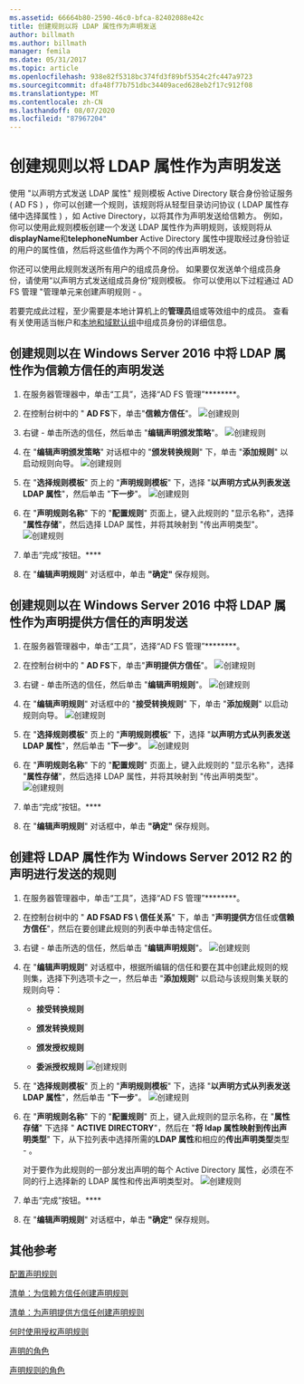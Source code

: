 ```yaml
---
ms.assetid: 66664b80-2590-46c0-bfca-82402088e42c
title: 创建规则以将 LDAP 属性作为声明发送
author: billmath
ms.author: billmath
manager: femila
ms.date: 05/31/2017
ms.topic: article
ms.openlocfilehash: 938e82f5318bc374fd3f89bf5354c2fc447a9723
ms.sourcegitcommit: dfa48f77b751dbc34409aced628eb2f17c912f08
ms.translationtype: MT
ms.contentlocale: zh-CN
ms.lasthandoff: 08/07/2020
ms.locfileid: "87967204"
---
```

# <a name="create-a-rule-to-send-ldap-attributes-as-claims"></a>创建规则以将 LDAP 属性作为声明发送


使用 "以声明方式发送 LDAP 属性" 规则模板 Active Directory 联合身份验证服务 \( AD FS \) ，你可以创建一个规则，该规则将从轻型目录访问协议 \( LDAP 属性存储中选择属性 \) ，如 Active Directory，以将其作为声明发送给信赖方。 例如，你可以使用此规则模板创建一个发送 LDAP 属性作为声明规则，该规则将从**displayName**和**telephoneNumber** Active Directory 属性中提取经过身份验证的用户的属性值，然后将这些值作为两个不同的传出声明发送。

你还可以使用此规则发送所有用户的组成员身份。 如果要仅发送单个组成员身份，请使用“以声明方式发送组成员身份”规则模板。 你可以使用以下过程通过 AD FS 管理 "管理单元来创建声明规则 \- 。

若要完成此过程，至少需要是本地计算机上的**管理员**组或等效组中的成员。  查看有关使用适当帐户和[本地和域默认组](https://go.microsoft.com/fwlink/?LinkId=83477)中组成员身份的详细信息。

## <a name="to-create-a-rule-to-send-ldap-attributes-as-claims-for-a-relying-party-trust-in-windows-server-2016"></a>创建规则以在 Windows Server 2016 中将 LDAP 属性作为信赖方信任的声明发送

1.  在服务器管理器中，单击“工具”，选择“AD FS 管理”********。

2.  在控制台树中的 " **AD FS**下，单击"**信赖方信任**"。
![创建规则](media/Create-a-Rule-to-Pass-Through-or-Filter-an-Incoming-Claim/claimrule9.PNG)

3.  右键 \- 单击所选的信任，然后单击 "**编辑声明颁发策略**"。
![创建规则](media/Create-a-Rule-to-Pass-Through-or-Filter-an-Incoming-Claim/claimrule10.PNG)

4.  在 "**编辑声明颁发策略**" 对话框中的 "**颁发转换规则**" 下，单击 "**添加规则**" 以启动规则向导。
![创建规则](media/Create-a-Rule-to-Pass-Through-or-Filter-an-Incoming-Claim/claimrule11.PNG)

5.  在 "**选择规则模板**" 页上的 "**声明规则模板**" 下，选择 "**以声明方式从列表发送 LDAP 属性**"，然后单击 "**下一步**"。
![创建规则](media/Create-a-Rule-to-Send-LDAP-Attributes-as-Claims/ldap1.PNG)

6.  在 "**声明规则名称**" 下的 "**配置规则**" 页面上，键入此规则的 "显示名称"，选择 "**属性存储**"，然后选择 LDAP 属性，并将其映射到 "传出声明类型"。
![创建规则](media/Create-a-Rule-to-Send-LDAP-Attributes-as-Claims/ldap2.PNG)

7.  单击“完成”按钮。****

8.  在 "**编辑声明规则**" 对话框中，单击 **"确定"** 保存规则。

## <a name="to-create-a-rule-to-send-ldap-attributes-as-claims-for-a-claims-provider-trust-in-windows-server-2016"></a>创建规则以在 Windows Server 2016 中将 LDAP 属性作为声明提供方信任的声明发送

1.  在服务器管理器中，单击“工具”，选择“AD FS 管理”********。

2.  在控制台树中的 " **AD FS**下，单击"**声明提供方信任**"。
![创建规则](media/Create-a-Rule-to-Pass-Through-or-Filter-an-Incoming-Claim/claimrule1.PNG)

3.  右键 \- 单击所选的信任，然后单击 "**编辑声明规则**"。
![创建规则](media/Create-a-Rule-to-Pass-Through-or-Filter-an-Incoming-Claim/claimrule2.PNG)

4.  在 "**编辑声明规则**" 对话框中的 "**接受转换规则**" 下，单击 "**添加规则**" 以启动规则向导。
![创建规则](media/Create-a-Rule-to-Pass-Through-or-Filter-an-Incoming-Claim/claimrule3.PNG)

5.  在 "**选择规则模板**" 页上的 "**声明规则模板**" 下，选择 "**以声明方式从列表发送 LDAP 属性**"，然后单击 "**下一步**"。
![创建规则](media/Create-a-Rule-to-Send-LDAP-Attributes-as-Claims/ldap1.PNG)

6.  在 "**声明规则名称**" 下的 "**配置规则**" 页面上，键入此规则的 "显示名称"，选择 "**属性存储**"，然后选择 LDAP 属性，并将其映射到 "传出声明类型"。
![创建规则](media/Create-a-Rule-to-Send-LDAP-Attributes-as-Claims/ldap2.PNG)

7.  单击“完成”按钮。****

8.  在 "**编辑声明规则**" 对话框中，单击 **"确定"** 保存规则。



## <a name="to-create-a-rule-to-send-ldap-attributes-as-claims-for-windows-server-2012-r2"></a>创建将 LDAP 属性作为 Windows Server 2012 R2 的声明进行发送的规则

1.  在服务器管理器中，单击“工具”，选择“AD FS 管理”********。

2.  在控制台树中的 " **AD FSAD FS \\ 信任关系**" 下，单击 "**声明提供方**信任或**信赖方信任**"，然后在要创建此规则的列表中单击特定信任。

3.  右键 \- 单击所选的信任，然后单击 "**编辑声明规则**"。
![创建规则](media/Create-a-Rule-to-Pass-Through-or-Filter-an-Incoming-Claim/claimrule6.PNG)

4.  在 "**编辑声明规则**" 对话框中，根据所编辑的信任和要在其中创建此规则的规则集，选择下列选项卡之一，然后单击 "**添加规则**" 以启动与该规则集关联的规则向导：

    -   **接受转换规则**

    -   **颁发转换规则**

    -   **颁发授权规则**

    -   **委派授权规则** 
 ![创建规则](media/Create-a-Rule-to-Permit-All-Users/permitall5.PNG)

5.  在 "**选择规则模板**" 页上的 "**声明规则模板**" 下，选择 "**以声明方式从列表发送 LDAP 属性**"，然后单击 "**下一步**"。
![创建规则](media/Create-a-Rule-to-Send-LDAP-Attributes-as-Claims/ldap3.PNG)

6.  在 "**声明规则名称**" 下的 "**配置规则**" 页上，键入此规则的显示名称，在 "**属性存储**" 下选择 " **ACTIVE DIRECTORY**"，然后在 "**将 ldap 属性映射到传出声明类型**" 下，从下拉列表中选择所需的**LDAP 属性**和相应的**传出声明类型**类型 \- 。

    对于要作为此规则的一部分发出声明的每个 Active Directory 属性，必须在不同的行上选择新的 LDAP 属性和传出声明类型对。
![创建规则](media/Create-a-Rule-to-Send-LDAP-Attributes-as-Claims/ldap4.PNG)
7.  单击“完成”按钮。****

8.  在 "**编辑声明规则**" 对话框中，单击 **"确定"** 保存规则。

## <a name="additional-references"></a>其他参考
[配置声明规则](Configure-Claim-Rules.md)

[清单：为信赖方信任创建声明规则](/previous-versions/windows/it-pro/windows-server-2012-R2-and-2012/ee913578(v=ws.11))

[清单：为声明提供方信任创建声明规则](/previous-versions/windows/it-pro/windows-server-2012-R2-and-2012/ee913564(v=ws.11))

[何时使用授权声明规则](../../ad-fs/technical-reference/When-to-Use-an-Authorization-Claim-Rule.md)

[声明的角色](../../ad-fs/technical-reference/The-Role-of-Claims.md)

[声明规则的角色](../../ad-fs/technical-reference/The-Role-of-Claim-Rules.md)
